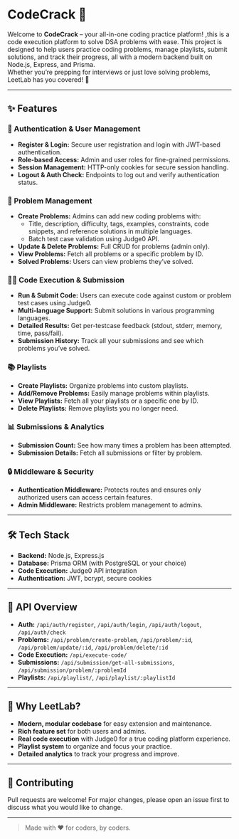 # CodeCrack 🚀

Welcome to **CodeCrack** – your all-in-one coding practice platform! ,this is a code execution platform to solve DSA problems with ease.
This project is designed to help users practice coding problems, manage playlists, submit solutions, and track their progress, all with a modern backend built on Node.js, Express, and Prisma.  
Whether you’re prepping for interviews or just love solving problems, LeetLab has you covered! 🎯

---

## ✨ Features

### 👤 Authentication & User Management
- **Register & Login:** Secure user registration and login with JWT-based authentication.
- **Role-based Access:** Admin and user roles for fine-grained permissions.
- **Session Management:** HTTP-only cookies for secure session handling.
- **Logout & Auth Check:** Endpoints to log out and verify authentication status.

### 📝 Problem Management
- **Create Problems:** Admins can add new coding problems with:
  - Title, description, difficulty, tags, examples, constraints, code snippets, and reference solutions in multiple languages.
  - Batch test case validation using Judge0 API.
- **Update & Delete Problems:** Full CRUD for problems (admin only).
- **View Problems:** Fetch all problems or a specific problem by ID.
- **Solved Problems:** Users can view problems they’ve solved.

### 🧑‍💻 Code Execution & Submission
- **Run & Submit Code:** Users can execute code against custom or problem test cases using Judge0.
- **Multi-language Support:** Submit solutions in various programming languages.
- **Detailed Results:** Get per-testcase feedback (stdout, stderr, memory, time, pass/fail).
- **Submission History:** Track all your submissions and see which problems you’ve solved.

### 📚 Playlists
- **Create Playlists:** Organize problems into custom playlists.
- **Add/Remove Problems:** Easily manage problems within playlists.
- **View Playlists:** Fetch all your playlists or a specific one by ID.
- **Delete Playlists:** Remove playlists you no longer need.

### 📊 Submissions & Analytics
- **Submission Count:** See how many times a problem has been attempted.
- **Submission Details:** Fetch all submissions or filter by problem.

### 🔒 Middleware & Security
- **Authentication Middleware:** Protects routes and ensures only authorized users can access certain features.
- **Admin Middleware:** Restricts problem management to admins.

---

## 🛠️ Tech Stack

- **Backend:** Node.js, Express.js
- **Database:** Prisma ORM (with PostgreSQL or your choice)
- **Code Execution:** Judge0 API integration
- **Authentication:** JWT, bcrypt, secure cookies

---

## 🧩 API Overview

- **Auth:** `/api/auth/register`, `/api/auth/login`, `/api/auth/logout`, `/api/auth/check`
- **Problems:** `/api/problem/create-problem`, `/api/problem/:id`, `/api/problem/update/:id`, `/api/problem/delete/:id`
- **Code Execution:** `/api/execute-code/`
- **Submissions:** `/api/submission/get-all-submissions`, `/api/submission/problem/:problemId`
- **Playlists:** `/api/playlist/`, `/api/playlist/:playlistId`

---

## 🌟 Why LeetLab?

- **Modern, modular codebase** for easy extension and maintenance.
- **Rich feature set** for both users and admins.
- **Real code execution** with Judge0 for a true coding platform experience.
- **Playlist system** to organize and focus your practice.
- **Detailed analytics** to track your progress and improve.

---

## 🤝 Contributing

Pull requests are welcome! For major changes, please open an issue first to discuss what you would like to change.

---

> Made with ❤️ for coders, by coders.
